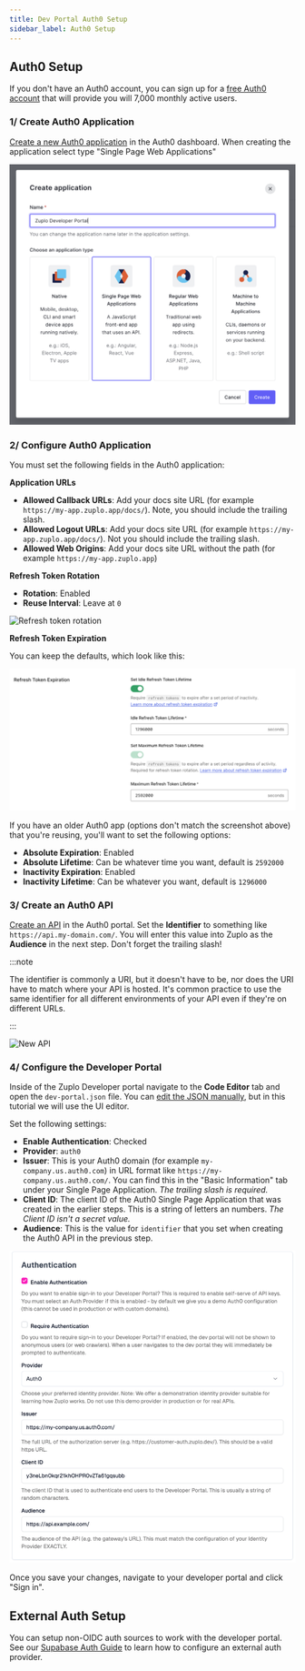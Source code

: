 ```yaml
---
title: Dev Portal Auth0 Setup
sidebar_label: Auth0 Setup
---
```


## Auth0 Setup

If you don't have an Auth0 account, you can sign up for a
[free Auth0 account](https://auth0.com/signup) that will provide you will 7,000
monthly active users.

### 1/ Create Auth0 Application

[Create a new Auth0 application](https://auth0.com/docs/get-started/auth0-overview/create-applications)
in the Auth0 dashboard. When creating the application select type "Single Page
Web Applications"

![Create Auth0 app](../../public/media/dev-portal-auth0-auth/0aaa56b6-37c4-4c87-ac62-d86bc52047e3.png)

### 2/ Configure Auth0 Application

You must set the following fields in the Auth0 application:

**Application URLs**

- **Allowed Callback URLs**: Add your docs site URL (for example
  `https://my-app.zuplo.app/docs/`). Note, you should include the trailing
  slash.
- **Allowed Logout URLs**: Add your docs site URL (for example
  `https://my-app.zuplo.app/docs/`). Not you should include the trailing slash.
- **Allowed Web Origins**: Add your docs site URL without the path (for example
  `https://my-app.zuplo.app`)

**Refresh Token Rotation**

- **Rotation**: Enabled
- **Reuse Interval**: Leave at `0`

![Refresh token rotation](../../public/media/dev-portal-auth0-auth/359f4a6c-4dd9-48c9-b8a3-27e70aa459c0.png)

**Refresh Token Expiration**

You can keep the defaults, which look like this:

![Refresh token expiration](../../public/media/dev-portal-auth0-auth/image.png)

If you have an older Auth0 app (options don't match the screenshot above) that
you're reusing, you'll want to set the following options:

- **Absolute Expiration**: Enabled
- **Absolute Lifetime**: Can be whatever time you want, default is `2592000`
- **Inactivity Expiration**: Enabled
- **Inactivity Lifetime**: Can be whatever you want, default is `1296000`

### 3/ Create an Auth0 API

[Create an API](https://auth0.com/docs/get-started/auth0-overview/set-up-apis)
in the Auth0 portal. Set the **Identifier** to something like
`https://api.my-domain.com/`. You will enter this value into Zuplo as the
**Audience** in the next step. Don't forget the trailing slash!

:::note

The identifier is commonly a URI, but it doesn't have to be, nor does the URI
have to match where your API is hosted. It's common practice to use the same
identifier for all different environments of your API even if they're on
different URLs.

:::

![New API](../../public/media/dev-portal-auth0-auth/d91471bd-5897-463e-805c-35abba294616.png)

### 4/ Configure the Developer Portal

Inside of the Zuplo Developer portal navigate to the **Code Editor** tab and
open the `dev-portal.json` file. You can
[edit the JSON manually](./dev-portal-json.md), but in this tutorial we will use
the UI editor.

Set the following settings:

- **Enable Authentication**: Checked
- **Provider**: `auth0`
- **Issuer**: This is your Auth0 domain (for example `my-company.us.auth0.com`)
  in URL format like `https://my-company.us.auth0.com/`. You can find this in
  the "Basic Information" tab under your Single Page Application. _The trailing
  slash is required._
- **Client ID**: The client ID of the Auth0 Single Page Application that was
  created in the earlier steps. This is a string of letters an numbers. _The
  Client ID isn't a secret value._
- **Audience**: This is the value for `identifier` that you set when creating
  the Auth0 API in the previous step.

![Developer Portal Configuration](../../public/media/dev-portal-auth0-auth/image-1.png)

Once you save your changes, navigate to your developer portal and click "Sign
in".

## External Auth Setup

You can setup non-OIDC auth sources to work with the developer portal. See our
[Supabase Auth Guide](./dev-portal-supabase-auth.md) to learn how to configure
an external auth provider.
